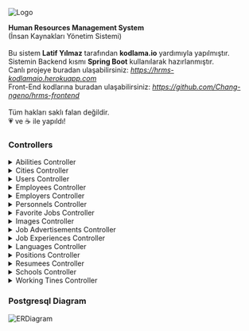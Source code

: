 ![Logo](https://github.com/Chang-ngeno/HRMS/blob/master/files/logo.png)

**Human Resources Management System** <br>
(İnsan Kaynakları Yönetim Sistemi) <br><br>
Bu sistem **Latif Yılmaz** tarafından **kodlama.io** yardımıyla yapılmıştır. <br>
Sistemin Backend kısmı **Spring Boot** kullanılarak hazırlanmıştır. <br>
Canlı projeye buradan ulaşabilirsiniz: *https://hrms-kodlamaio.herokuapp.com* <br>
Front-End kodlarına buradan ulaşabilirsiniz: *https://github.com/Chang-ngeno/hrms-frontend* <br><br>
Tüm hakları saklı falan değildir. <br>
💗 ve ☕ ile yapıldı!

### Controllers

<details>
<summary>Abilities Controller</summary>
<br>
  
- getAll
- getById
- getAllByResumeId
- save
- updateById
- delete
- deleteById

</details>

<details>
<summary>Cities Controller</summary>
<br>
  
- getAll
- getById
- getByCityName
- save
- delete
- deleteById

</details>

<details>
<summary>Users Controller</summary>
<br>
  
- getAll
- getById
- getByEmail
- getByEmailAndPassword
- getUserTypeByEmail
- save
- login
- updateEmail
- updatePassword
- updateVerifiedByEmail
- updateVerifiedById
- delete
- deleteById

</details>

<details>
<summary>Employees Controller</summary>
<br>
  
- getAll
- getById
- getByEmail
- getByIdentityNo
- save
- updateById
- delete
- deleteById

</details>

<details>
<summary>Employers Controller</summary>
<br>
  
- getAll
- getById
- getByEmail
- save
- updateById
- delete
- deleteById

</details>

<details>
<summary>Personnels Controller</summary>
<br>
  
- getAll
- getById
- getByEmail
- save
- updateById
- delete
- deleteById

</details>

<details>
<summary>Favorite Jobs Controller</summary>
<br>
  
- getAll
- getById
- getByJobAdvertisementId
- getByJobUserId
- getByJobUserEmail
- save
- updateById
- delete
- deleteById

</details>

<details>
<summary>Images Controller</summary>
<br>
  
- getAll
- getById
- getAllByResumeId
- save
- updateById
- delete
- deleteById

</details>

<details>
<summary>Job Advertisements Controller</summary>
<br>
  
- getAll
- getAllByPage
- getAllByEmployerId
- getAllByEmployerIdOrderByReleaseDateAsc
- getAllByEmployerIdOrderByReleaseDateDesc
- getAllOrderByReleaseDateDesc
- getById
- getByActiveTrue
- getByActiveTrueOrderByReleaseDate
- getByActiveTrueAndEmployerId
- getByActiveTrueAndEmployerIdOrderByReleaseDate
- getByConfirmedTrue
- getByActiveTrueAndConfirmedTrue
- getByActiveTrueAndConfirmedTrueOrderByReleaseDateAsc
- getByActiveTrueAndConfirmedTrueOrderByReleaseDateDesc
- getByFilter
- save
- changeActive

</details>

<details>
<summary>Job Experiences Controller</summary>
<br>
  
- getAll
- getById
- getAllByResumeId
- save
- updateById
- delete
- deleteById

</details>

<details>
<summary>Languages Controller</summary>
<br>
  
- getAll
- getById
- getAllByResumeId
- save
- updateById
- delete
- deleteById

</details>

<details>
<summary>Positions Controller</summary>
<br>
  
- getAll
- getById
- getByPositionName
- save
- updateById
- delete
- deleteById

</details>

<details>
<summary>Resumees Controller</summary>
<br>
  
- getAll
- getById
- getByEmployeeId
- save
- updateById
- delete
- deleteById

</details>

<details>
<summary>Schools Controller</summary>
<br>
  
- getAll
- getById
- getAllByResumeId
- save
- updateById
- delete
- deleteById

</details>

<details>
<summary>Working Tines Controller</summary>
<br>
  
- getAll
- getById
- getByWorkingTimeName
- save
- updateById
- delete
- deleteById

</details>

### Postgresql Diagram
![ERDiagram](https://github.com/Chang-ngeno/HRMS/blob/master/files/ERDiagram.jpg)
